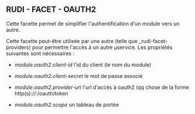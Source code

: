 ## RUDI - FACET - OAUTH2
Cette facette permet de simplifier l'authentification d'un module vers un autre.

Cette facette peut-être utilisée par une autre (telle que _rudi-facet-providers) pour permettre l'accès à un autre µservice.
Les propriétés suivantes sont nécessaires :

* _module.oauth2.client-id_  l'id du client (le nom du module)

* _module.oauth2.client-secret_  le mot de passe associé

* _module.oauth2.provider-uri_  l'url d'accès à oauth2 (qq chose de la forme http(s)://<host>:<port>/oauth/token

* _module.oauth2.scope_  un tableau de portée



